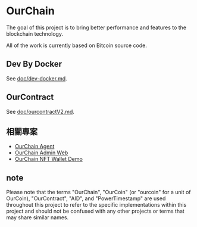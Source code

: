 # OurChain

The goal of this project is to bring better performance and features to the blockchain technology.

All of the work is currently based on Bitcoin source code.

## Dev By Docker

See [doc/dev-docker.md](doc/dev-docker.md).

## OurContract

See [doc/ourcontractV2.md](doc/ourcontractV2.md).

## 相關專案

- [OurChain Agent](https://github.com/leon123858/go-aid)
- [OurChain Admin Web](https://github.com/leon123858/ourChain-frontend/tree/main/ourchain-web-cli)
- [OurChain NFT Wallet Demo](https://github.com/leon123858/ourChain-frontend/tree/main/our-wallet-app)

## note

Please note that the terms "OurChain", "OurCoin" (or "ourcoin" for a unit of OurCoin), "OurContract", "AID", and "PowerTimestamp" are used throughout this project to refer to the specific implementations within this project and should not be confused with any other projects or terms that may share similar names.
